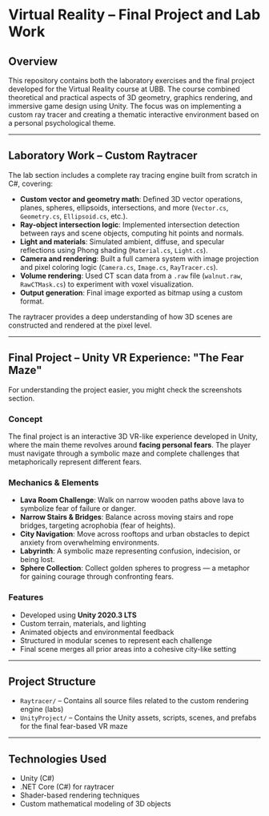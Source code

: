 # Virtual Reality – Final Project and Lab Work

## Overview

This repository contains both the laboratory exercises and the final project developed for the Virtual Reality course at UBB. The course combined theoretical and practical aspects of 3D geometry, graphics rendering, and immersive game design using Unity. The focus was on implementing a custom ray tracer and creating a thematic interactive environment based on a personal psychological theme.

---

## Laboratory Work – Custom Raytracer

The lab section includes a complete ray tracing engine built from scratch in C#, covering:

- **Custom vector and geometry math**: Defined 3D vector operations, planes, spheres, ellipsoids, intersections, and more (`Vector.cs`, `Geometry.cs`, `Ellipsoid.cs`, etc.).
- **Ray-object intersection logic**: Implemented intersection detection between rays and scene objects, computing hit points and normals.
- **Light and materials**: Simulated ambient, diffuse, and specular reflections using Phong shading (`Material.cs`, `Light.cs`).
- **Camera and rendering**: Built a full camera system with image projection and pixel coloring logic (`Camera.cs`, `Image.cs`, `RayTracer.cs`).
- **Volume rendering**: Used CT scan data from a `.raw` file (`walnut.raw`, `RawCTMask.cs`) to experiment with voxel visualization.
- **Output generation**: Final image exported as bitmap using a custom format.

The raytracer provides a deep understanding of how 3D scenes are constructed and rendered at the pixel level.

---

## Final Project – Unity VR Experience: "The Fear Maze"

For understanding the project easier, you might check the screenshots section.

### Concept

The final project is an interactive 3D VR-like experience developed in Unity, where the main theme revolves around **facing personal fears**. The player must navigate through a symbolic maze and complete challenges that metaphorically represent different fears.

### Mechanics & Elements

- **Lava Room Challenge**: Walk on narrow wooden paths above lava to symbolize fear of failure or danger.
- **Narrow Stairs & Bridges**: Balance across moving stairs and rope bridges, targeting acrophobia (fear of heights).
- **City Navigation**: Move across rooftops and urban obstacles to depict anxiety from overwhelming environments.
- **Labyrinth**: A symbolic maze representing confusion, indecision, or being lost.
- **Sphere Collection**: Collect golden spheres to progress — a metaphor for gaining courage through confronting fears.

### Features

- Developed using **Unity 2020.3 LTS**
- Custom terrain, materials, and lighting
- Animated objects and environmental feedback
- Structured in modular scenes to represent each challenge
- Final scene merges all prior areas into a cohesive city-like setting

---

## Project Structure

- `Raytracer/` – Contains all source files related to the custom rendering engine (labs)
- `UnityProject/` – Contains the Unity assets, scripts, scenes, and prefabs for the final fear-based VR maze

---

## Technologies Used

- Unity (C#)
- .NET Core (C#) for raytracer
- Shader-based rendering techniques
- Custom mathematical modeling of 3D objects


